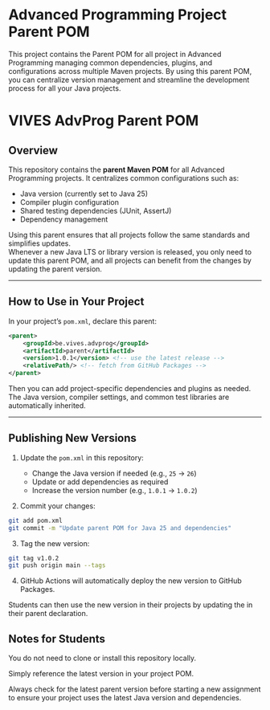 # Advanced Programming Project Parent POM

This project contains the Parent POM for all project in Advanced Programming managing common dependencies, plugins, and configurations across multiple Maven projects. 
By using this parent POM, you can centralize version management and streamline the development process for all your Java projects.

# VIVES AdvProg Parent POM

## Overview
This repository contains the **parent Maven POM** for all Advanced Programming projects.
It centralizes common configurations such as:

- Java version (currently set to Java 25)  
- Compiler plugin configuration  
- Shared testing dependencies (JUnit, AssertJ)  
- Dependency management  

Using this parent ensures that all projects follow the same standards and simplifies updates.  
Whenever a new Java LTS or library version is released, you only need to update this parent POM, and all projects can benefit from the changes by updating the parent version.

---

## How to Use in Your Project

In your project’s `pom.xml`, declare this parent:

```xml
<parent>
    <groupId>be.vives.advprog</groupId>
    <artifactId>parent</artifactId>
    <version>1.0.1</version> <!-- use the latest release -->
    <relativePath/> <!-- fetch from GitHub Packages -->
</parent>
```
Then you can add project-specific dependencies and plugins as needed.
The Java version, compiler settings, and common test libraries are automatically inherited.

---

## Publishing New Versions

1. Update the `pom.xml` in this repository:
   - Change the Java version if needed (e.g., `25` → `26`)
   - Update or add dependencies as required
   - Increase the version number (e.g., `1.0.1` → `1.0.2`)

2. Commit your changes:

```bash
git add pom.xml
git commit -m "Update parent POM for Java 25 and dependencies"
```

3. Tag the new version:

```bash
git tag v1.0.2
git push origin main --tags
```

4. GitHub Actions will automatically deploy the new version to GitHub Packages.

Students can then use the new version in their projects by updating the <version> in their parent declaration.

## Notes for Students

You do not need to clone or install this repository locally.

Simply reference the latest version in your project POM.

Always check for the latest parent version before starting a new assignment to ensure your project uses the latest Java version and dependencies.
